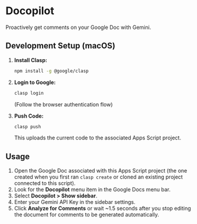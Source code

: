 # Docopilot

Proactively get comments on your Google Doc with Gemini.

## Development Setup (macOS)

1.  **Install Clasp:**
    ```bash
    npm install -g @google/clasp
    ```

2.  **Login to Google:**
    ```bash
    clasp login
    ```
    (Follow the browser authentication flow)

3.  **Push Code:**
    ```bash
    clasp push
    ```
    This uploads the current code to the associated Apps Script project.

## Usage

1.  Open the Google Doc associated with this Apps Script project (the one created when you first ran `clasp create` or cloned an existing project connected to this script).
2.  Look for the **Docopilot** menu item in the Google Docs menu bar.
3.  Select **Docopilot > Show sidebar**.
4.  Enter your Gemini API Key in the sidebar settings.
5.  Click **Analyze for Comments** or wait ~1.5 seconds after you stop editing the document for comments to be generated automatically. 